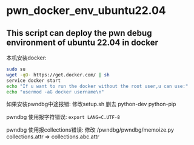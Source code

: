 # pwn_docker_env_ubuntu22.04
This script can deploy the pwn debug environment of ubuntu 22.04 in docker
---
本机安装docker:
```sh
sudo su
wget -qO- https://get.docker.com/ | sh
service docker start
echo "If u want to run the docker without the root user,u can use:"
echo "usermod -aG docker username\n"
```

如果安装pwndbg中途报错:
修改setup.sh 删去 python-dev python-pip

pwndbg 使用报字符错误:
`export LANG=C.UTF-8`

pwndbg 使用报collections错误:
修改 /pwndbg/pwndbg/memoize.py collections.attr => collections.abc.attr
